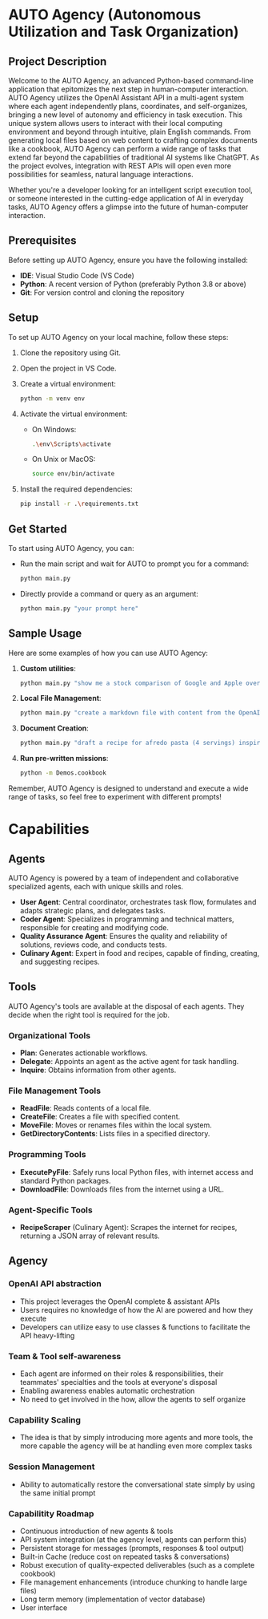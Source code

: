 # AUTO Agency (Autonomous Utilization and Task Organization)

## Project Description

Welcome to the AUTO Agency, an advanced Python-based command-line application that epitomizes the next step in human-computer interaction. AUTO Agency utilizes the OpenAI Assistant API in a multi-agent system where each agent independently plans, coordinates, and self-organizes, bringing a new level of autonomy and efficiency in task execution.
This unique system allows users to interact with their local computing environment and beyond through intuitive, plain English commands. From generating local files based on web content to crafting complex documents like a cookbook, AUTO Agency can perform a wide range of tasks that extend far beyond the capabilities of traditional AI systems like ChatGPT. As the project evolves, integration with REST APIs will open even more possibilities for seamless, natural language interactions.

Whether you're a developer looking for an intelligent script execution tool, or someone interested in the cutting-edge application of AI in everyday tasks, AUTO Agency offers a glimpse into the future of human-computer interaction.

## Prerequisites

Before setting up AUTO Agency, ensure you have the following installed:

- **IDE**: Visual Studio Code (VS Code)
- **Python**: A recent version of Python (preferably Python 3.8 or above)
- **Git**: For version control and cloning the repository

## Setup

To set up AUTO Agency on your local machine, follow these steps:

1. Clone the repository using Git.
2. Open the project in VS Code.
3. Create a virtual environment:

   ```bash
   python -m venv env
   ```

4. Activate the virtual environment:

   - On Windows:

     ```bash
     .\env\Scripts\activate
     ```

   - On Unix or MacOS:

     ```bash
     source env/bin/activate
     ```

5. Install the required dependencies:

   ```bash
   pip install -r .\requirements.txt
   ```

## Get Started

To start using AUTO Agency, you can:

- Run the main script and wait for AUTO to prompt you for a command:

  ```bash
  python main.py
  ```

- Directly provide a command or query as an argument:

  ```bash
  python main.py "your prompt here"
  ```

## Sample Usage

Here are some examples of how you can use AUTO Agency:

1. **Custom utilities**:
   
   ```bash
   python main.py "show me a stock comparison of Google and Apple over the past week"
   ```

2. **Local File Management**:
   
   ```bash
   python main.py "create a markdown file with content from the OpenAI Wikipedia page"
   ```

3. **Document Creation**:
   
   ```bash
   python main.py "draft a recipe for afredo pasta (4 servings) inspired by real recipes"
   ```

4. **Run pre-written missions**:
   ```bash
   python -m Demos.cookbook
   ```

Remember, AUTO Agency is designed to understand and execute a wide range of tasks, so feel free to experiment with different prompts!

# Capabilities

## Agents

AUTO Agency is powered by a team of independent and collaborative specialized agents, each with unique skills and roles.

- **User Agent**: Central coordinator, orchestrates task flow, formulates and adapts strategic plans, and delegates tasks.
- **Coder Agent**: Specializes in programming and technical matters, responsible for creating and modifying code.
- **Quality Assurance Agent**: Ensures the quality and reliability of solutions, reviews code, and conducts tests.
- **Culinary Agent**: Expert in food and recipes, capable of finding, creating, and suggesting recipes.

## Tools

AUTO Agency's tools are available at the disposal of each agents. They decide when the right tool is required for the job.

### Organizational Tools
- **Plan**: Generates actionable workflows.
- **Delegate**: Appoints an agent as the active agent for task handling.
- **Inquire**: Obtains information from other agents.

### File Management Tools
- **ReadFile**: Reads contents of a local file.
- **CreateFile**: Creates a file with specified content.
- **MoveFile**: Moves or renames files within the local system.
- **GetDirectoryContents**: Lists files in a specified directory.

### Programming Tools
- **ExecutePyFile**: Safely runs local Python files, with internet access and standard Python packages.
- **DownloadFile**: Downloads files from the internet using a URL.

### Agent-Specific Tools
- **RecipeScraper** (Culinary Agent): Scrapes the internet for recipes, returning a JSON array of relevant results.

## Agency

### OpenAI API abstraction
- This project leverages the OpenAI complete & assistant APIs
- Users requires no knowledge of how the AI are powered and how they execute
- Developers can utilize easy to use classes & functions to facilitate the API heavy-lifting

### Team & Tool self-awareness
- Each agent are informed on their roles & responsibilities, their teammates' specialties and the tools at everyone's disposal
- Enabling awareness enables automatic orchestration
- No need to get involved in the how, allow the agents to self organize

### Capability Scaling
- The idea is that by simply introducing more agents and more tools, the more capable the agency will be at handling even more complex tasks

### Session Management
- Ability to automatically restore the conversational state simply by using the same initial prompt

### Capabilitity Roadmap
- Continuous introduction of new agents & tools
- API system integration (at the agency level, agents can perform this)
- Persistent storage for messages (prompts, responses & tool output)
- Built-in Cache (reduce cost on repeated tasks & conversations)
- Robust execution of quality-expected deliverables (such as a complete cookbook)
- File management enhancements (introduce chunking to handle large files)
- Long term memory (implementation of vector database)
- User interface